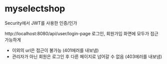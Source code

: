 # myselectshop

Security에서 JWT를 사용한 인증/인가

http://localhost:8080/api/user/login-page 로그인, 회원가입 화면에 모두가 접근 가능하게 
- 이외의 url은 접근이 불가능 (401에러를 내보냄)
- 관리자가 아닌 회원은 로그인 후 다른 페이지로 넘어갈 수 없음 (403에러를 내보냄)
